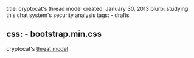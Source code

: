 title: cryptocat's thread model
created: January 30, 2013
blurb: studying this chat system's security analysis
tags:
    - drafts

css:
    - bootstrap.min.css
---

cryptocat's [threat model](https://github.com/cryptocat/cryptocat/wiki/Threat-Model)
